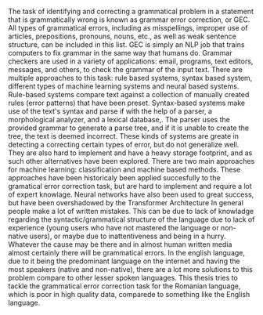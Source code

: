 The task of identifying and correcting a grammatical problem in a statement that is grammatically wrong is known as grammar error correction, or GEC. All types of grammatical errors, including as misspellings, improper use of articles, prepositions, pronouns, nouns, etc., as well as weak sentence structure, can be included in this list. GEC is simply an NLP job that trains computers to fix grammar in the same way that humans do. Grammar checkers are used in a variety of applications: email, programs, text editors, messages, and others, to check the grammar of the input text.
There are multiple approaches to this task: rule based systems, syntax based system, different types of machine learning systems and neural based systems.
Rule-based systems compare text against a collection of manually created rules (error patterns) that have been preset. Syntax-based systems make use of the text's syntax  and parse if with the help of a parser, a morphological analyzer, and a lexical database,. The parser uses the provided grammar to generate a parse tree, and if it is unable to create the tree, the text is deemed incorrect.
These kinds of systems are greate in detecting a correcting certain types of error, but do not generalize well. They are also hard to implement and have a heavy storage footprint, and as such other alternatives have been explored.
There are two main approaches for machine learning: classification and machine based methods. These approaches have been historicaly been applied succesfully to the gramatical error correction task, but are hard to implement and require a lot of expert knowlage.
Neural networks have also been used to great success, but have been overshadowed by the Transformer Architecture
In general people make a lot of written mistakes. This can be due to lack of knowladge regarding the syntactic/grammatical structure of the language due to lack of experience (young users who have not mastered the language or non-native users), or maybe due to inattentiveness and being in a hurry. Whatever the cause may be there and in almost human written media almost certainly there will be grammatical errors.
In the english language, due to it being the predominant language on the internet and having the most speakers (native and non-native), there are a lot more solutions to this problem compare to other lesser spoken languages. 
This thesis tries to tackle the grammatical error correction task for the Romanian language, which is poor in high quality data, comparede to something like the English language.
